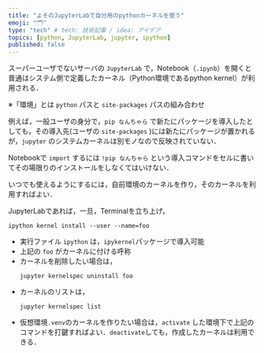 ```yaml
---
title: "よそのJupyterLabで自分用のpythonカーネルを使う"
emoji: "🗂"
type: "tech" # tech: 技術記事 / idea: アイデア
topics: [python, JupyterLab, jupyter, ipython]
published: false
---
```

スーパーユーザでないサーバの `JupyterLab` で，Notebook（`.ipynb`）を開くと普通はシステム側で定義したカーネル（Python環境であるpython kernel）が利用される．

※「環境」とは `python` パスと `site-packages` パスの組み合わせ

例えば，一般ユーザの身分で，`pip なんちゃら` で新たにパッケージを導入したとしても，その導入先(ユーザの `site-packages` )には新たにパッケージが置かれるが，`jupyter` のシステムカーネルは別モノなので反映されていない．

Notebookで `import` するには `!pip なんちゃら` という導入コマンドをセルに書いてその場限りのインストールをしなくてはいけない．

いつでも使えるようにするには，自前環境のカーネルを作り，そのカーネルを利用すればよい．

JupyterLabであれば，一旦，Terminalを立ち上げ，
```
ipython kernel install --user --name=foo
```

- 実行ファイル `ipython` は，`ipykernel`パッケージで導入可能
- 上記の `foo` がカーネルに付ける呼称
- カーネルを削除したい場合は，
    ```
    jupyter kernelspec uninstall foo
    ```
- カーネルのリストは，
    ```
    jupyter kernelspec list
    ```
- 仮想環境`.venv`のカーネルを作りたい場合は，`activate` した環境下で上記のコマンドを打鍵すればよい．`deactivate`しても，作成したカーネルは利用できる．
